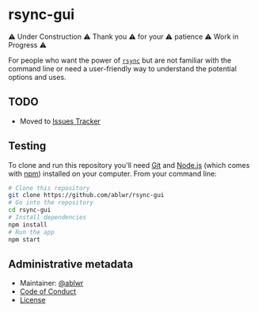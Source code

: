 # rsync-gui

⚠ Under Construction ⚠
Thank you ⚠ for your ⚠ patience
⚠ Work in Progress ⚠

For people who want the power of [`rsync`](https://linux.die.net/man/1/rsync)
but are not familiar with the command line or need a user-friendly way to
understand the potential options and uses.

## TODO

- Moved to [Issues Tracker](https://github.com/ablwr/rsync-gui/issues)


## Testing

To clone and run this repository you'll need [Git](https://git-scm.com) and
[Node.js](https://nodejs.org/en/download/) (which comes with
[npm](http://npmjs.com)) installed on your computer. From your command line:

```bash
# Clone this repository
git clone https://github.com/ablwr/rsync-gui
# Go into the repository
cd rsync-gui
# Install dependencies
npm install
# Run the app
npm start
```

## Administrative metadata

- Maintainer: [@ablwr](https://github.com/ablwr)
- [Code of Conduct](CODE_OF_CONDUCT.md)
- [License](LICENSE.md)
